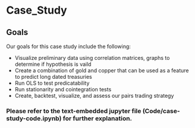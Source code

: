 # Case_Study

## Goals

Our goals for this case study include the following:
   * Visualize preliminary data using correlation matrices, graphs to determine if hypothesis is vaild
   * Create a combination of gold and copper that can be used as a feature to predict long dated treasuries
   * Run OLS to test predicatability
   * Run stationarity and cointegration tests
   * Create, backtest, visualize, and assess our pairs trading strategy
   
### Please refer to the text-embedded jupyter file (Code/case-study-code.ipynb) for further explanation.